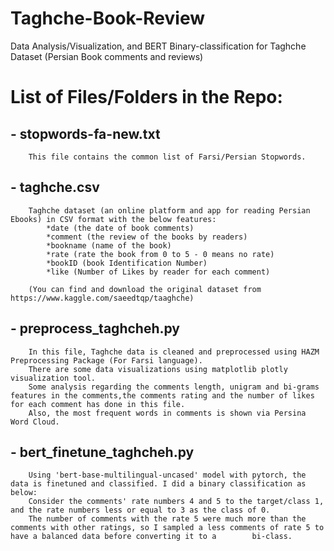 # Taghche-Book-Review
Data Analysis/Visualization, and BERT Binary-classification for Taghche Dataset (Persian Book comments and reviews)

# List of Files/Folders in the Repo:

##    - stopwords-fa-new.txt
        This file contains the common list of Farsi/Persian Stopwords.
    
##    - taghche.csv
        Taghche dataset (an online platform and app for reading Persian Ebooks) in CSV format with the below features:
            *date (the date of book comments)
            *comment (the review of the books by readers)
            *bookname (name of the book)
            *rate (rate the book from 0 to 5 - 0 means no rate)
            *bookID (book Identification Number)
            *like (Number of Likes by reader for each comment)
        
        (You can find and download the original dataset from https://www.kaggle.com/saeedtqp/taaghche)
    
##    - preprocess_taghcheh.py
        In this file, Taghche data is cleaned and preprocessed using HAZM Preprocessing Package (For Farsi language).
        There are some data visualizations using matplotlib plotly visualization tool.
        Some analysis regarding the comments length, unigram and bi-grams features in the comments,the comments rating and the number of likes for each comment has done in this file.
        Also, the most frequent words in comments is shown via Persina Word Cloud. 
    
##    - bert_finetune_taghcheh.py
        Using 'bert-base-multilingual-uncased' model with pytorch, the data is finetuned and classified. I did a binary classification as below:
        Consider the comments' rate numbers 4 and 5 to the target/class 1, and the rate numbers less or equal to 3 as the class of 0.
        The number of comments with the rate 5 were much more than the comments with other ratings, so I sampled a less comments of rate 5 to have a balanced data before converting it to a        bi-class.
